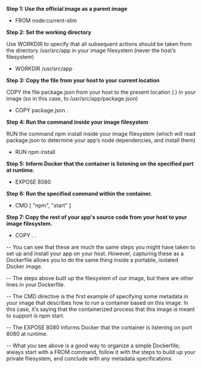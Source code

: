 **Step 1: Use the official image as a parent image**
- FROM node:current-slim

**Step 2: Set the working directory**

Use WORKDIR to specify that all subsequent actions should be taken from the  directory /usr/src/app in your image filesystem (never the host’s filesystem)
- WORKDIR /usr/src/app


**Step 3: Copy the file from your host to your current location**

COPY the file package.json from your host to the present location (.) in your image (so in this case, to /usr/src/app/package.json)
  - COPY package.json .

**Step 4: Run the command inside your image filesystem**

RUN the command npm install inside your image filesystem (which will read package.json to determine your app’s node dependencies, and install them)
  - RUN npm install

**Step 5: Inform Docker that the container is listening on the specified port at runtime.**

  - EXPOSE 8080

**Step 6: Run the specified command within the container.**

  - CMD [ "npm", "start" ]

**Step 7: Copy the rest of your app's source code from your host to your image filesystem.**
  - COPY . .
      
    
-- You can see that these are much the same steps you might have taken to set up and install your app on your host. 
   However, capturing these as a Dockerfile allows you to do the same thing inside a portable, isolated Docker image.

-- The steps above built up the filesystem of our image, but there are other lines in your Dockerfile.

-- The CMD directive is the first example of specifying some metadata in your image that describes how to run a container 
   based on this image. In this case, it’s saying that the containerized process that this image is meant to support is npm start.

-- The EXPOSE 8080 informs Docker that the container is listening on port 8080 at runtime.

-- What you see above is a good way to organize a simple Dockerfile; always start with a FROM command, 
   follow it with the steps to build up your private filesystem, and conclude with any metadata specifications. 

